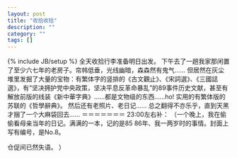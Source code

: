 ```yaml
---
layout: post
title: "收拾收拾"
description: ""
category: ""
tags: []
---
```

{% include JB/setup %}
全天收拾行李准备明日出发。
下午去了一趟我家那闲置了至少六七年的老房子。帘帏低垂，光线幽暗，森森然有鬼气……
但居然在灰尘堆里发掘了大量的宝物：有繁体字的竖排的《古文觀止》、《宋詞選》、《三國誌選》，有“坚决拥护党中央政策，坚决平息反革命暴乱”的89事件历史文献，甚至有解放前版的线装《新中華字典》……都是文物级的东西……ho!
实用的有繁体版的苏联的《哲學辭典》。
然后还有老照片、老日记……
总之翻得不亦乐乎，直到天黑才捆了一个大麻袋回去……
＝＝＝＝＝＝＝
23:00左右补：
（一个晚上，我在偷偷看母亲当年的日记。满满的一本，记的是85 86年、我一两岁时的事情。封面上写有编号，是No.8。

仓促间已然失语。
）